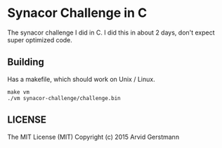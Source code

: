 # Synacor Challenge in C

The synacor challenge I did in C.
I did this in about 2 days, don't expect super optimized code.

## Building
Has a makefile, which should work on Unix / Linux.

```
make vm
./vm synacor-challenge/challenge.bin
```

## LICENSE
The MIT License (MIT)
Copyright (c) 2015 Arvid Gerstmann
